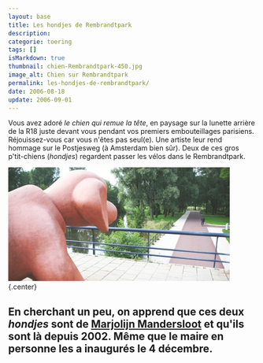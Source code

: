```yaml
---
layout: base
title: Les hondjes de Rembrandtpark
description: 
categorie: toering
tags: []
isMarkdown: true
thumbnail: chien-Rembrandtpark-450.jpg
image_alt: Chien sur Rembrandtpark
permalink: les-hondjes-de-rembrandtpark/
date: 2006-08-18
update: 2006-09-01
---
```




Vous avez adoré *le chien qui remue la tête*, en paysage sur la lunette arrière de la R18 juste devant vous pendant vos premiers embouteillages parisiens. Réjouissez-vous car vous n'êtes pas seul(e). Une artiste leur rend hommage sur le Postjesweg (à Amsterdam bien sûr). Deux de ces gros p'tit-chiens (*hondjes*) regardent passer les vélos dans le Rembrandtpark.

![Chien sur Rembrandtpark](chien-Rembrandtpark-450.jpg){.center}

En cherchant un peu, on apprend que ces deux *hondjes* sont de [Marjolijn Mandersloot](http://www.marjolijnmandersloot.nl) et qu'ils sont là depuis 2002. Même que le maire en personne les a inaugurés le 4 décembre.
---
<!-- post notes:
http://www.artkitchen.nl/_private/more_mandersloot.htm
--->
